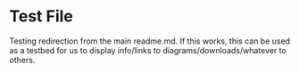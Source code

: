 # Test File

Testing redirection from the main readme.md.
If this works, this can be used as a testbed for us to display info/links to diagrams/downloads/whatever to others.
